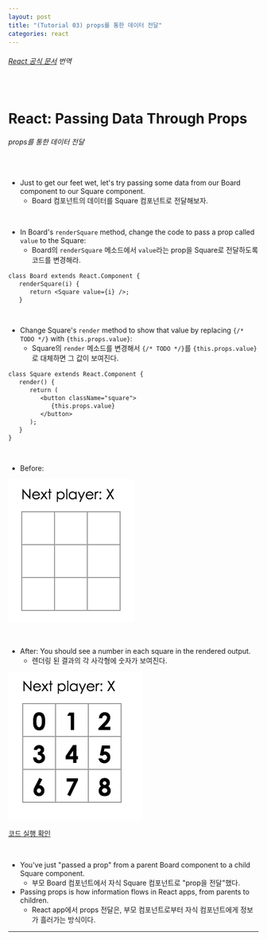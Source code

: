```yaml
---
layout: post
title: "(Tutorial 03) props를 통한 데이터 전달"
categories: react
---
```


###### [React 공식 문서](https://reactjs.org/tutorial/tutorial.html#passing-data-through-props) 번역

<br>

# React: Passing Data Through Props

###### props를 통한 데이터 전달

<br>

- Just to get our feet wet, let's try passing some data from our Board component to our Square component.
  - Board 컴포넌트의 데이터를 Square 컴포넌트로 전달해보자.

<br>

- In Board's `renderSquare` method, change the code to pass a prop called `value` to the Square:
  - Board의 `renderSquare` 메소드에서 `value`라는 prop을 Square로 전달하도록 코드를 변경해라.

```react
class Board extends React.Component {
   renderSquare(i) {
      return <Square value={i} />;
   }
```

<br>

- Change Square's `render` method to show that value by replacing `{/* TODO */}` with `{this.props.value}`:
  - Square의 `render` 메소드를 변경해서 `{/* TODO */}`를 `{this.props.value}`로 대체하면 그 값이 보여진다.

```react
class Square extends React.Component {
   render() {
      return (
         <button className="square">
            {this.props.value}
         </button>
      );
   }
}
```

<br>

- Before:

![img](/assets/img/react-official-tutorial-03-01.png)

<br>

- After: You should see a number in each square in the rendered output.
  - 렌더링 된 결과의 각 사각형에 숫자가 보여진다.

![img](/assets/img/react-official-tutorial-03-02.png)

[코드 실행 확인](https://codepen.io/gaearon/pen/aWWQOG?editors=0010)

<br>

- You've just "passed a prop" from a parent Board component to a child Square component.
  - 부모 Board 컴포넌트에서 자식 Square 컴포넌트로 "prop을 전달"했다.
- Passing props is how information flows in React apps, from parents to children.
  - React app에서 props 전달은, 부모 컴포넌트로부터 자식 컴포넌트에게 정보가 흘러가는 방식이다.

------

<br>
